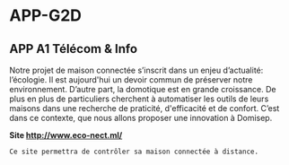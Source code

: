 # APP-G2D

## APP A1 Télécom & Info

Notre projet de maison connectée s’inscrit dans un enjeu d’actualité: l’écologie. Il est aujourd'hui un devoir commun de préserver notre environnement. D’autre part, la domotique est en grande croissance. De plus en plus de particuliers cherchent à automatiser les outils de leurs maisons dans une recherche de praticité, d'efficacité et de confort. 
C’est dans ce contexte, que nous allons proposer une innovation à Domisep.

**Site http://www.eco-nect.ml/**

```sh
Ce site permettra de contrôler sa maison connectée à distance.
```

